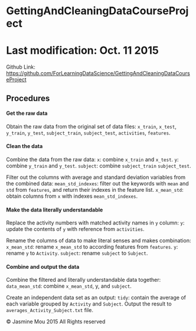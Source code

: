 # GettingAndCleaningDataCourseProject
# Last modification: Oct. 11 2015
Github Link: https://github.com/ForLearningDataScience/GettingAndCleaningDataCourseProject

## Procedures 


#### Get the raw data
Obtain the raw data from the original set of data files: 
	`x_train`, `x_test`, `y_train`, `y_test`, `subject_train`, `subject_test`,
	 `activities`, `features`.


#### Clean the data
Combine the data from the raw data:
	`x`: combine `x_train` and `x_test`.
	`y`: combine `y_train` and `y_test`.
	`subject`: combine `subject_train` `subject_test`. 

Filter out the columns with average and standard deviation variables from the combined data:
	`mean_std_indexes`: filter out the keywords with `mean` and `std` from `features`, and return their indexes in the feature list.
	`x_mean_std`: obtain columns from `x` with indexes `mean_std_indexes`.

#### Make the data literally understandable
Replace the activity numbers with matched activity names in `y` column:
	`y`: update the contents of `y` with reference from `activities`.

Rename the columns of data to make literal senses and makes combination:
	`x_mean_std`: rename `x_mean_std` to according features from `features`.
	`y`: rename `y` to `Activity`.
	`subject`: rename `subject` to `Subject`.


#### Combine and output the data
Combine the filtered and literally understandable data together: 
	`data_mean_std`: combine `x_mean_std`, y, and `subject`.

Create an independent data set as an output:
	`tidy`: contain the average of each variable grouped by `Activity` and `Subject`.
		Output the result to `averages_Activity_Subject.txt` file.




© Jasmine Mou 2015 All Rights reserved
